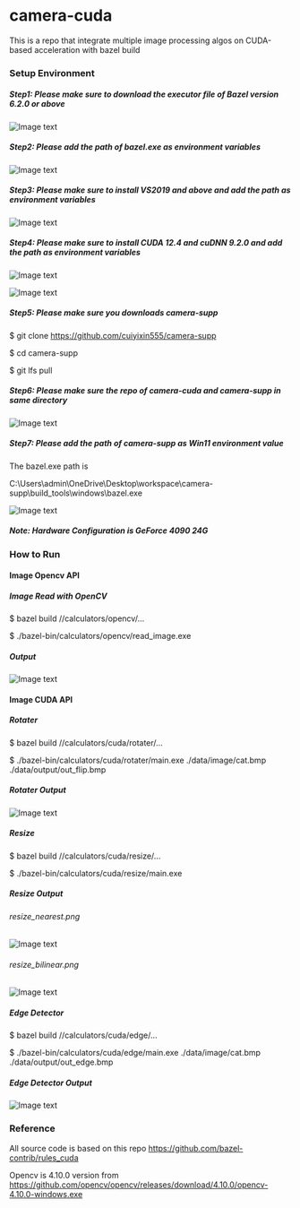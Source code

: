 # camera-cuda 
This is a repo that integrate multiple image processing algos on CUDA-based acceleration with bazel build

### Setup Environment

##### Step1: Please make sure to download the executor file of Bazel version 6.2.0 or above

![Image text](https://github.com/cuiyixin555/camera-cuda/blob/master/assets/bazel.jpg)

##### Step2: Please add the path of bazel.exe as environment variables

![Image text](https://github.com/cuiyixin555/camera-cuda/blob/master/assets/env.jpg)

##### Step3: Please make sure to install VS2019 and above and add the path as environment variables

![Image text](https://github.com/cuiyixin555/camera-cuda/blob/master/assets/vs2019_env.jpg)

##### Step4: Please make sure to install CUDA 12.4 and cuDNN 9.2.0 and add the path as environment variables

![Image text](https://github.com/cuiyixin555/camera-cuda/blob/master/assets/cuda_env1.jpg)

![Image text](https://github.com/cuiyixin555/camera-cuda/blob/master/assets/cuda_env2.jpg)

##### Step5: Please make sure you downloads camera-supp 

$ git clone https://github.com/cuiyixin555/camera-supp

$ cd camera-supp

$ git lfs pull

##### Step6: Please make sure the repo of camera-cuda and camera-supp in same directory

![Image text](https://github.com/cuiyixin555/camera-cuda/blob/master/assets/path_env.jpg)

##### Step7: Please add the path of camera-supp as Win11 environment value

The bazel.exe path is 

C:\\Users\\admin\\OneDrive\\Desktop\\workspace\\camera-supp\\build_tools\\windows\\bazel.exe

![Image text](https://github.com/cuiyixin555/camera-cuda/blob/master/assets/supp_env1.jpg)

##### Note: Hardware Configuration is GeForce 4090 24G

### How to Run

#### Image Opencv API

##### Image Read with OpenCV

$ bazel build //calculators/opencv/...

$ ./bazel-bin/calculators/opencv/read_image.exe

##### Output

![Image text](https://github.com/cuiyixin555/camera-cuda/blob/master/assets/opencv_imread.png)

#### Image CUDA API

##### Rotater

$ bazel build //calculators/cuda/rotater/...  

$ ./bazel-bin/calculators/cuda/rotater/main.exe ./data/image/cat.bmp ./data/output/out_flip.bmp

##### Rotater Output

![Image text](https://github.com/cuiyixin555/camera-cuda/blob/master/data/output/out_flip.bmp)

##### Resize

$ bazel build //calculators/cuda/resize/...

$ ./bazel-bin/calculators/cuda/resize/main.exe

##### Resize Output

###### resize_nearest.png

![Image text](https://github.com/cuiyixin555/camera-cuda/blob/master/data/output/resize_nearest.png)

###### resize_bilinear.png

![Image text](https://github.com/cuiyixin555/camera-cuda/blob/master/data/output/resize_bilinear.png)

##### Edge Detector

$ bazel build //calculators/cuda/edge/...

$ ./bazel-bin/calculators/cuda/edge/main.exe ./data/image/cat.bmp ./data/output/out_edge.bmp

##### Edge Detector Output

![Image text](https://github.com/cuiyixin555/camera-cuda/blob/master/data/output/out_edge.bmp)

### Reference
All source code is based on this repo https://github.com/bazel-contrib/rules_cuda 

Opencv is 4.10.0 version from https://github.com/opencv/opencv/releases/download/4.10.0/opencv-4.10.0-windows.exe
